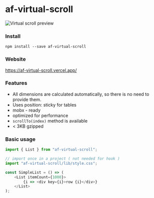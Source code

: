 # af-virtual-scroll

![Virtual scroll preview](https://af-virtual-scroll.vercel.app/preview.gif)

### Install
`npm install --save af-virtual-scroll`

### Website
https://af-virtual-scroll.vercel.app/

### Features
* All dimensions are calculated automatically, so there is no need to provide them.
* Uses position: sticky for tables
* mobx - ready
* optimized for performance
* `scrollTo(index)` method is available
* < 3KB gzipped

### Basic usage
```javascript
import { List } from "af-virtual-scroll";

// import once in a project ( not needed for hook )
import "af-virtual-scroll/lib/style.css";

const SimpleList = () => (
    <List itemCount={1000}>
        {i => <div key={i}>row {i}</div>}
    </List>
);
```